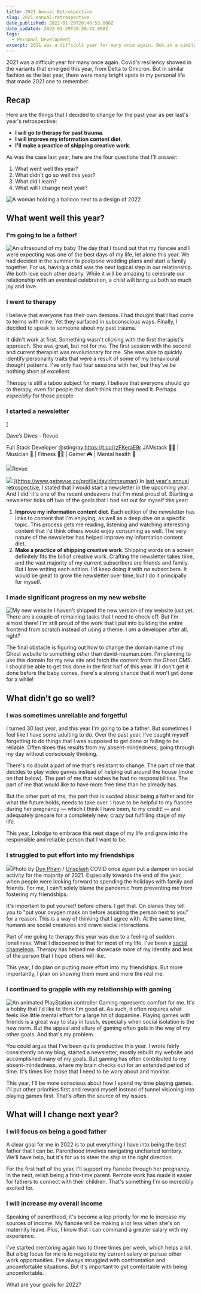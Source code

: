```yaml
---
title: 2021 Annual Retrospective
slug: 2021-annual-retrospective
date_published: 2022-01-29T20:48:53.000Z
date_updated: 2022-01-29T20:50:41.000Z
tags:
  - Personal Development
excerpt: 2021 was a difficult year for many once again. But in a similar fashion as the last year, there were many bright spots in my personal life that made 2021 one to remember.
---
```


2021 was a difficult year for many once again. Covid's resiliency showed in the variants that emerged this year, from Delta to Omicron. But in similar fashion as the last year, there were many bright spots in my personal life that made 2021 one to remember.

## Recap

Here are the things that I decided to change for the past year as per last's year's retrospective:

- **I will go to therapy for past trauma**.
- **I will improve my information content diet**.
- **I'll make a practice of shipping creative work**.

As was the case last year, here are the four questions that I'll answer:

1. What went well this year?
2. What didn't go so well this year?
3. What did I learn?
4. What will I change next year?

![A woman holding a balloon next to a design of 2022](/content/images/2022/01/undraw_New_year_2022_bxec--1-.png)
## What went well this year?

### I'm going to be a father!
![An ultrasound of my baby](/content/images/2022/01/IMG_3363--1--1.jpg)
The day that I found out that my fiancée and I were expecting was one of the best days of my life, let alone this year. We had decided in the summer to postpone wedding plans and start a family together. For us, having a child was the next logical step in our relationship. We both love each other dearly. While it will be amazing to celebrate our relationship with an eventual celebration, a child will bring us both so much joy and love.

### I went to therapy

I believe that everyone has their own demons. I had thought that I had come to terms with mine. Yet they surfaced in subconscious ways. Finally, I decided to speak to someone about my past trauma.

It didn't work at first. Something wasn't clicking with the first therapist's approach. She was great, but not for me. The first session with the second and current therapist was revolutionary for me. She was able to quickly identify personality traits that were a result of some of my behavioural thought patterns. I've only had four sessions with her, but they've be nothing short of excellent.

Therapy is still a taboo subject for many. I believe that everyone should go to therapy, even for people that don't think that they need it. Perhaps *especially* for those people.

### I started a newsletter
[

Dave’s Dives - Revue

Full Stack Developer @stingray.https://t.co/rzFKeraE9r JAMstack 👨‍💻 | Musician 🎸 | Fitness 🏋️‍♂️ | Gamer 🎮 | Mental health 🧠

![](https://d3jbm9h03wxzi9.cloudfront.net/assets/favicon-4bca5727fc21fa6ee2a6ae554a6c236825acdd046c481ffce5748911f8b1f4a3.ico)Revue

![](https://s3.amazonaws.com/revue/profiles/images/000/309/664/thumb/profile-poly1.png?1636150339)
](https://www.getrevue.co/profile/davidmneuman)
In [last year's annual retrospective](/2020-annual-retrospective/), I stated that I would start a newsletter in the upcoming year. And I did! It's one of the recent endeavors that I'm most proud of. Starting a newsletter ticks off two of the goals that I had set out for myself this year:

1. **Improve my information content diet**. Each edition of the newsletter has links to content that I'm enjoying, as well as a deep dive on a specific topic. This process gets me reading, listening and watching interesting content that I'd think others would enjoy consuming as well. The very nature of the newsletter has helped improve my information content diet.
2. **Make a practice of shipping creative work**. Shipping words on a screen definitely fits the bill of creative work. Crafting the newsletter takes time, and the vast majority of my current subscribers are friends and family. But I love writing each edition. I'd keep doing it with *no* subscribers. It would be great to grow the newsletter over time, but I do it principally for myself.

### I made significant progress on my new website
![My new website](/content/images/2022/01/image-1.png)
I haven't shipped the new version of my website just yet. There are a couple of remaining tasks that I need to check off. But I'm almost there! I'm still proud of the work that I put into building the entire frontend from scratch instead of using a theme. I *am* a developer after all, right?

The final obstacle is figuring out how to change the domain name of my Ghost website to something *other* than david-neuman.com. I'm planning to use this domain for my new site and fetch the content from the Ghost CMS. I should be able to get this done in the first half of this year. If I don't get it done before the baby comes, there's a strong chance that it won't get done for a while!

## What didn't go so well?

### I was sometimes unreliable and forgetful

I turned 30 last year, and this year I'm going to be a father. But sometimes I feel like I have some adulting to do. Over the past year, I've caught myself forgetting to do things that I was supposed to get done or failing to be reliable. Often times this results from my absent-mindedness; going through my day without consciously thinking.

There's no doubt a part of me that's resistant to change. The part of me that decides to play video games instead of helping out around the house (more on that below). The part of me that wishes he had no responsibilities. The part of me that would like to have more free time than he already has.

But the other part of me, the part that is *excited* about being a father and for what the future holds, needs to take over. I have to be helpful to my fiancée during her pregnancy — which I think I have been, to my credit! — and adequately prepare for a completely new, crazy but fulfilling stage of my life.

This year, I *pledge* to embrace this next stage of my life and grow into the responsible and reliable person that I want to be.

### I struggled to put effort into my friendships
![](https://images.unsplash.com/photo-1529156069898-49953e39b3ac?crop=entropy&amp;cs=tinysrgb&amp;fit=max&amp;fm=jpg&amp;ixid=MnwxMTc3M3wwfDF8c2VhcmNofDF8fGZyaWVuZHNoaXB8ZW58MHx8fHwxNjQzNDgxNjI2&amp;ixlib=rb-1.2.1&amp;q=80&amp;w=2000)Photo by [Duy Pham](https://unsplash.com/@miinyui?utm_source=ghost&utm_medium=referral&utm_campaign=api-credit) / [Unsplash](https://unsplash.com/?utm_source=ghost&utm_medium=referral&utm_campaign=api-credit)
COVID once again put a damper on social activity for the majority of 2021. Especially towards the end of the year, when people were looking forward to spending the holidays with family and friends. For me, I can't solely blame the pandemic from preventing me from fostering my friendships.

It's important to put yourself before others. I get that. On planes they tell you to "put your oxygen mask on before assisting the person next to you" for a reason. This is a way of thinking that I agree with. At the same time, humans are social creatures and crave social interactions.

Part of me going to therapy this year was due to a feeling of sudden loneliness. What I discovered is that for most of my life, I've been a [social chameleon](https://www.getrevue.co/profile/davidmneuman/issues/dave-s-dives-4-staying-true-to-your-identity-948663). Therapy has helped me showcase more of my identity and less of the person that I hope others will like.

This year, I do plan on putting more effort into my friendships. But more importantly, I plan on showing them more and more the real me.

### I continued to grapple with my relationship with gaming
![An animated PlayStation controller](/content/images/2022/01/undraw_Gaming_re_cma2--1-.png)
Gaming represents comfort for me. It's a hobby that I'd like to think I'm good at. As such, it often requires what feels like little mental effort for a large hit of dopamine. Playing games with friends is a great way to stay in touch, especially when social isolation is the new norm. But the appeal and allure of gaming often gets in the way of my other goals. And that's my problem.

You could argue that I've been quite productive this year. I wrote fairly consistently on my blog, started a newsletter, mostly rebuilt my website and accomplished many of my goals. But gaming has often contributed to my absent-mindedness, where my brain checks out for an extended period of time. It's times like those that I need to be wary about and monitor.

This year, I'll be more conscious about how I spend my time playing games. I'll put other priorities first and reward myself instead of tunnel visioning into playing games first. That's often the source of my issues.

## What will I change next year?

### I will focus on being a good father

A clear goal for me in 2022 is to put everything I have into being the best father that I can be. Parenthood involves navigating uncharted territory. We'll have help, but it's for us to steer the ship in the right direction.

For the first half of the year, I'll support my fiancée through her pregnancy. In the next, relish being a first-time parent. Remote work has made it easier for fathers to connect with their children. That's something I'm so incredibly excited for.

### I will increase my overall income

Speaking of parenthood, it's become a top priority for me to increase my sources of income. My fiancée will be making a lot less when she's on maternity leave. Plus, I know that I can command a greater salary with my experience.

I've started mentoring again two to three times per week, which helps a lot. But a big focus for me is to negotiate my current salary or pursue other work opportunities. I've always struggled with confrontation and uncomfortable situations. But it's important to *get* comfortable with being uncomfortable.

What are your goals for 2022?
